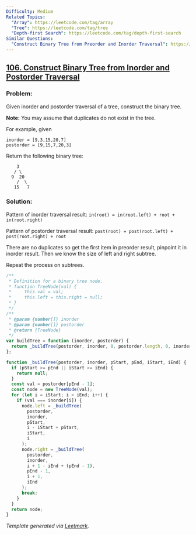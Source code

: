 ```yaml
---
Difficulty: Medium
Related Topics:
  "Array": https://leetcode.com/tag/array
  "Tree": https://leetcode.com/tag/tree
  "Depth-first Search": https://leetcode.com/tag/depth-first-search
Similar Questions:
  "Construct Binary Tree from Preorder and Inorder Traversal": https://leetcode.com/problems/construct-binary-tree-from-preorder-and-inorder-traversal
---
```


## [106. Construct Binary Tree from Inorder and Postorder Traversal](https://leetcode.com/problems/construct-binary-tree-from-inorder-and-postorder-traversal/description/)

### Problem:

Given inorder and postorder traversal of a tree, construct the binary tree.

**Note:**
You may assume that duplicates do not exist in the tree.

For example, given

```
inorder = [9,3,15,20,7]
postorder = [9,15,7,20,3]
```

Return the following binary tree:

```
    3
   / \
  9  20
    /  \
   15   7
```

### Solution:

Pattern of inorder traversal result: `in(root) = in(root.left) + root + in(root.right)`

Pattern of postorder traversal result: `post(root) = post(root.left) + post(root.right) + root`

There are no duplicates so get the first item in preorder result, pinpoint it in inorder result. Then we know the size of left and right subtree.

Repeat the process on subtrees.

```javascript
/**
 * Definition for a binary tree node.
 * function TreeNode(val) {
 *     this.val = val;
 *     this.left = this.right = null;
 * }
 */
/**
 * @param {number[]} inorder
 * @param {number[]} postorder
 * @return {TreeNode}
 */
var buildTree = function (inorder, postorder) {
  return _buildTree(postorder, inorder, 0, postorder.length, 0, inorder.length);
};

function _buildTree(postorder, inorder, pStart, pEnd, iStart, iEnd) {
  if (pStart >= pEnd || iStart >= iEnd) {
    return null;
  }
  const val = postorder[pEnd - 1];
  const node = new TreeNode(val);
  for (let i = iStart; i < iEnd; i++) {
    if (val === inorder[i]) {
      node.left = _buildTree(
        postorder,
        inorder,
        pStart,
        i - iStart + pStart,
        iStart,
        i
      );
      node.right = _buildTree(
        postorder,
        inorder,
        i + 1 - iEnd + (pEnd - 1),
        pEnd - 1,
        i + 1,
        iEnd
      );
      break;
    }
  }
  return node;
}
```

_Template generated via [Leetmark](https://github.com/crimx/crx-leetmark)._
